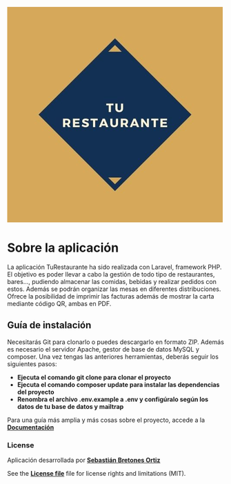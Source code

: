 ![alt text](https://github.com/SebasBretones/TuRestaurante/blob/master/public/img/logo.jpg?raw=true)

# Sobre la aplicación
La aplicación TuRestaurante ha sido realizada con Laravel, framework PHP. El objetivo es poder llevar a cabo la gestión de todo tipo de restaurantes, bares..., pudiendo
almacenar las comidas, bebidas y realizar pedidos con estos. Además se podrán organizar las mesas en diferentes distribuciones. Ofrece la posibilidad de  imprimir las facturas además de mostrar la carta mediante código QR, ambas en PDF.

## Guía de instalación

Necesitarás Git para clonarlo o puedes descargarlo en formato ZIP. Además es necesario el servidor Apache, gestor de base de datos MySQL y composer.
Una vez tengas las anteriores herramientas, deberás seguir los siguientes pasos:
- **Ejecuta el comando git clone para clonar el proyecto**
- **Ejecuta el comando composer update para instalar las dependencias del proyecto**
- **Renombra el archivo .env.example a .env y configúralo según los datos de tu base de datos y mailtrap**

Para una guía más amplia y más cosas sobre el proyecto, accede a la **[Documentación](https://docs.google.com/document/d/12WMyngtfGs91RRnOBeQQBxPSbryNtH9GImAan7Bsvuw/edit?usp=sharing)**

### License
Aplicación desarrollada por **[Sebastián Bretones Ortiz](https://www.linkedin.com/in/sebasti%C3%A1n-bretones-ortiz-902377172/)**

See the **[License file](https://github.com/SebasBretones/TuRestaurante/blob/master/LICENSE.md)** file for license rights and limitations (MIT).
